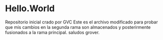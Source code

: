 # Hello.World
Repositorio inicial crado por GVC
Este es el archivo modificado para probar que mis cambios en la segunda rama son almacenados y posterirmente fusionados a la rama
principal.
saludos grover.
